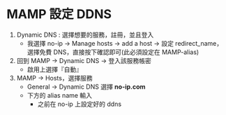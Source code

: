 # MAMP 設定 DDNS

1. Dynamic DNS : 選擇想要的服務，註冊，並且登入
	- 我選擇 no-ip -> Manage hosts -> add a host -> 設定 redirect_name，選擇免費 DNS，直接按下確認即可(此必須設定在 MAMP-alias)
2. 回到 MAMP -> Dynamic DNS -> 登入該服務帳密 
	- 啟用上選擇『自動』
3. MAMP -> Hosts，選擇服務
	- General -> Dynamic DNS 選擇 **no-ip.com**
	- 下方的 alias name 輸入
		- 之前在 no-ip 上設定好的 ddns 